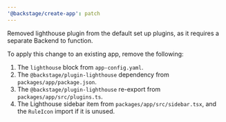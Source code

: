 ```yaml
---
'@backstage/create-app': patch
---
```


Removed lighthouse plugin from the default set up plugins, as it requires a separate Backend to function.

To apply this change to an existing app, remove the following:

1. The `lighthouse` block from `app-config.yaml`.
2. The `@backstage/plugin-lighthouse` dependency from `packages/app/package.json`.
3. The `@backstage/plugin-lighthouse` re-export from `packages/app/src/plugins.ts`.
4. The Lighthouse sidebar item from `packages/app/src/sidebar.tsx`, and the `RuleIcon` import if it is unused.
